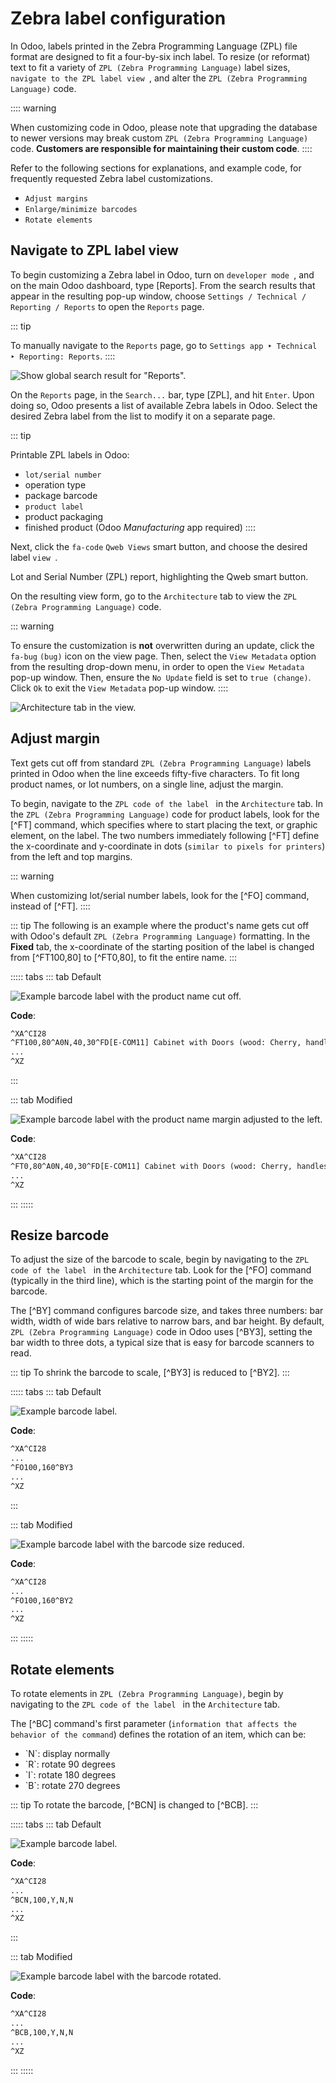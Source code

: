 # Zebra label configuration

In Odoo, labels printed in the Zebra Programming Language (ZPL) file
format are designed to fit a four-by-six inch label. To resize (or
reformat) text to fit a variety of
`ZPL (Zebra Programming Language)` label
sizes,
`navigate to the ZPL label view `, and alter the
`ZPL (Zebra Programming Language)` code.

:::: warning

When customizing code in Odoo, please note that upgrading the database
to newer versions may break custom
`ZPL (Zebra Programming Language)` code.
**Customers are responsible for maintaining their custom code**.
::::

Refer to the following sections for explanations, and example code, for
frequently requested Zebra label customizations.

- `Adjust margins `
- `Enlarge/minimize barcodes `
- `Rotate elements `

## Navigate to ZPL label view 

To begin customizing a Zebra label in Odoo, turn on
`developer mode `, and on
the main Odoo dashboard, type [Reports]. From the search
results that appear in the resulting pop-up window, choose
`Settings / Technical / Reporting / Reports` to open the `Reports` page.

::: tip

To manually navigate to the `Reports`
page, go to `Settings app ‣
Technical ‣ Reporting: Reports`.
::::

![Show global search result for \"Reports\".](zebra/search.png)

On the `Reports` page, in the
`Search...` bar, type
[ZPL], and hit `Enter`. Upon
doing so, Odoo presents a list of available Zebra labels in Odoo. Select
the desired Zebra label from the list to modify it on a separate page.

::: tip

Printable ZPL labels in Odoo:

- `lot/serial number `
- operation type
- package barcode
- `product label `
- product packaging
- finished product (Odoo *Manufacturing* app required)
::::

Next, click the `fa-code`
`Qweb Views` smart button, and choose
the desired label
`view `.



Lot and Serial Number (ZPL) report,
highlighting the Qweb smart button.


On the resulting view form, go to the `Architecture` tab to view the
`ZPL (Zebra Programming Language)` code.

::: warning

To ensure the customization is **not** overwritten during an update,
click the `fa-bug`
`(bug)` icon on the view page. Then,
select the `View Metadata` option
from the resulting drop-down menu, in order to open the
`View Metadata` pop-up window. Then,
ensure the `No Update` field is set
to `true (change)`. Click
`Ok` to exit the
`View Metadata` pop-up window.
::::

![Architecture tab in the view.](zebra/architecture.png)

## Adjust margin 

Text gets cut off from standard
`ZPL (Zebra Programming Language)` labels
printed in Odoo when the line exceeds fifty-five characters. To fit long
product names, or lot numbers, on a single line, adjust the margin.

To begin, navigate to the
`ZPL code of the label ` in the `Architecture`
tab. In the `ZPL (Zebra Programming Language)` code for product labels, look for the [\^FT]
command, which specifies where to start placing the text, or graphic
element, on the label. The two numbers immediately following
[\^FT] define the x-coordinate and y-coordinate in dots
(`similar to
pixels for printers`) from the left and
top margins.

::: warning

When customizing lot/serial number labels, look for the
[\^FO] command, instead of [\^FT].
::::

::: tip
The following is an example where the product\'s name gets cut off with
Odoo\'s default `ZPL (Zebra Programming Language)` formatting. In the **Fixed** tab, the x-coordinate of the
starting position of the label is changed from [\^FT100,80]
to [\^FT0,80], to fit the entire name.
:::

::::: tabs
::: tab
Default

![Example barcode label with the product name cut off.](zebra/default-margin.png)

**Code**:

``` xml
^XA^CI28
^FT100,80^A0N,40,30^FD[E-COM11] Cabinet with Doors (wood: Cherry, handles: brass)^FS
...
^XZ
```
:::

::: tab
Modified

![Example barcode label with the product name margin adjusted to the left.](zebra/fixed-margin.png)

**Code**:

``` xml
^XA^CI28
^FT0,80^A0N,40,30^FD[E-COM11] Cabinet with Doors (wood: Cherry, handles: brass)^FS
...
^XZ
```
:::
:::::

## Resize barcode 

To adjust the size of the barcode to scale, begin by navigating to the
`ZPL code of the label
`
in the `Architecture` tab. Look for
the [\^FO] command (typically in the third line), which is
the starting point of the margin for the barcode.

The [\^BY] command configures barcode size, and takes three
numbers: bar width, width of wide bars relative to narrow bars, and bar
height. By default, `ZPL (Zebra Programming Language)` code in Odoo uses [\^BY3], setting the bar
width to three dots, a typical size that is easy for barcode scanners to
read.

::: tip
To shrink the barcode to scale, [\^BY3] is reduced to
[\^BY2].
:::

::::: tabs
::: tab
Default

![Example barcode label.](zebra/normal-barcode.png)

**Code**:

``` xml
^XA^CI28
...
^FO100,160^BY3
...
^XZ
```
:::

::: tab
Modified

![Example barcode label with the barcode size reduced.](zebra/shrink-barcode.png)

**Code**:

``` xml
^XA^CI28
...
^FO100,160^BY2
...
^XZ
```
:::
:::::

## Rotate elements 

To rotate elements in
`ZPL (Zebra Programming Language)`, begin
by navigating to the `ZPL code of the label
`
in the `Architecture` tab.

The [\^BC] command\'s first parameter
(`information that affects the behavior of the command`) defines the rotation of an item, which can be:

- \`N\`: display normally
- \`R\`: rotate 90 degrees
- \`I\`: rotate 180 degrees
- \`B\`: rotate 270 degrees

::: tip
To rotate the barcode, [\^BCN] is changed to
[\^BCB].
:::

::::: tabs
::: tab
Default

![Example barcode label.](zebra/lot.png)

**Code**:

``` xml
^XA^CI28
...
^BCN,100,Y,N,N
...
^XZ
```
:::

::: tab
Modified

![Example barcode label with the barcode rotated.](zebra/rotate.png)

**Code**:

``` xml
^XA^CI28
...
^BCB,100,Y,N,N
...
^XZ
```
:::
:::::
